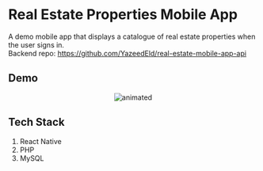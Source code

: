 # Real Estate Properties Mobile App
A demo mobile app that displays a catalogue of real estate properties when the user signs in.  
Backend repo: https://github.com/YazeedEld/real-estate-mobile-app-api

## Demo
<p align="center">
  <img src="https://user-images.githubusercontent.com/74137136/154040650-2a5a371a-1819-44ea-95ee-16916788b3fe.gif" alt="animated" />
</p>

## Tech Stack
1. React Native
2. PHP
3. MySQL

